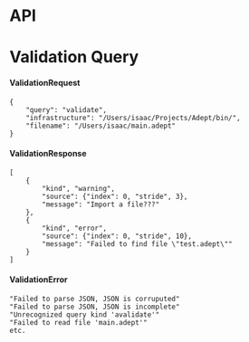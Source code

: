 

# API



# Validation Query

#### ValidationRequest


```
{
	"query": "validate",
	"infrastructure": "/Users/isaac/Projects/Adept/bin/",
	"filename": "/Users/isaac/main.adept"
}
```
#### ValidationResponse

```
[
	{
		"kind", "warning",
		"source": {"index": 0, "stride", 3},
		"message": "Import a file???"
	},
	{
		"kind", "error",
		"source": {"index": 0, "stride", 10},
		"message": "Failed to find file \"test.adept\""
	}
]
```

#### ValidationError

```
"Failed to parse JSON, JSON is corruputed"
"Failed to parse JSON, JSON is incomplete"
"Unrecognized query kind 'avalidate'"
"Failed to read file 'main.adept'"
etc.
```

